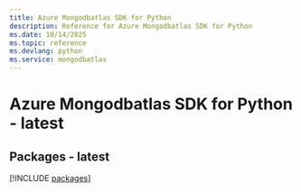 ```yaml
---
title: Azure Mongodbatlas SDK for Python
description: Reference for Azure Mongodbatlas SDK for Python
ms.date: 10/14/2025
ms.topic: reference
ms.devlang: python
ms.service: mongodbatlas
---
```

# Azure Mongodbatlas SDK for Python - latest
## Packages - latest
[!INCLUDE [packages](mongodbatlas-index.md)]